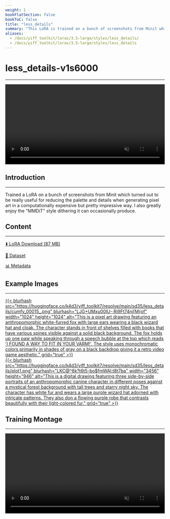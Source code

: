 ```yaml
---
weight: 1
bookFlatSection: false
bookToC: false
title: "less_details"
summary: "This LoRA is trained on a bunch of screenshots from Minit which turned out to be really useful for reducing the palette and details when generating pixel art in a computationally expensive but pretty impressive way."
aliases:
  - /docs/yiff_toolkit/loras/3.5-large/styles/less_details/
  - /docs/yiff_toolkit/loras/3.5-large/styles/less_details
---
```


<!--markdownlint-disable MD025 MD033 -->

# less_details-v1s6000

---

<div style="text-align: center;">
    <video style="width: 100%;" autoplay loop muted playsinline>
        <source src="https://huggingface.co/k4d3/yiff_toolkit7/resolve/main/sd35/less_details/plot3003k_samplea.webm" type="video/mp4">
        Your browser does not support the video tag.
    </video>
</div>

## Introduction

---

Trained a LoRA on a bunch of screenshots from Minit which turned out to be really useful for reducing the palette and details when generating pixel art in a computationally expensive but pretty impressive way. I also greatly enjoy the "MMDiT" style dithering it can occasionally produce.

## Content

---

[⬇️ LoRA Download (87 MB)](https://huggingface.co/k4d3/yiff_toolkit7/resolve/main/sd35/less_details/less_details-v1s6000.safetensors)

[📐 Dataset](https://huggingface.co/datasets/k4d3/minit)

[📊 Metadata](https://huggingface.co/k4d3/yiff_toolkit7/resolve/main/sd35/less_details/less_details-v1s6000.json)

## Example Images

---

<div class="image-grid">
  <div class="image-grid-container">
    <a href="https://huggingface.co/k4d3/yiff_toolkit7/resolve/main/sd35/less_details/cumfy_00015_.png">
    {{< blurhash
      src="https://huggingface.co/k4d3/yiff_toolkit7/resolve/main/sd35/less_details/cumfy_00015_.png"
      blurhash="LJG+UMxu00IU-;Rj9Ft74nj[M{of"
      width="1024"
      height="1024"
      alt="This is a pixel art drawing featuring an anthropomorphic white-furred fox with large ears wearing a black wizard hat and cloak. The character stands in front of shelves filled with books that have various spines visible against a solid black background. The fox holds up one paw while speaking through a speech bubble at the top which reads 'I FOUND A WAY TO FIT IN YOUR VARM!'. The style uses monochromatic colors primarily in shades of gray on a black backdrop giving it a retro video game aesthetic."
      grid="true"
    >}}
    </a>
  </div>
</div>

<div class="image-grid">
  <div class="image-grid-container">
    </a>
    <a href="https://huggingface.co/k4d3/yiff_toolkit7/resolve/main/sd35/less_details/plot1.png">
    {{< blurhash
      src="https://huggingface.co/k4d3/yiff_toolkit7/resolve/main/sd35/less_details/plot1.png"
      blurhash="LKC@^6k?t6t5-bo$fmWAl:t8t7ba"
      width="3456"
      height="946"
      alt="This is a digital drawing featuring three side-by-side portraits of an anthropomorphic canine character in different poses against a mystical forest background with tall trees and starry night sky. The character has white fur and wears a large purple wizard hat adorned with intricate patterns. They also don a flowing purple robe that contrasts beautifully with their light-colored fur."
      grid="true"
    >}}
    </a>
  </div>
</div>

## Training Montage

---

<div style="text-align: center;">
    <video style="width: 100%;" autoplay loop muted playsinline>
        <source src="https://huggingface.co/k4d3/yiff_toolkit7/resolve/main/sd35/less_details/sample_sample00.mp4" type="video/mp4">
        Your browser does not support the video tag.
    </video>
</div>
